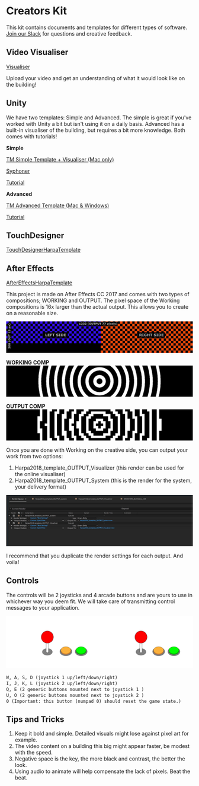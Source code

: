 # Creators Kit

This kit contains documents and templates for different types of software. <a href="https://join.slack.com/t/tiny-massive/shared_invite/enQtNDY1MjQwMjY4NzY4LTlhZDgxZTJmZDIxOTQ0MDY5Y2I1MWQ0MDYyMjEyMmVlNGFiNDNhMTlmMmEyNzEwMTI3YWRjNzJhMzkzZGIzNjk">Join our Slack</a> for questions and creative feedback.

## Video Visualiser

[Visualiser](../visualiser/)

Upload your video and get an understanding of what it would look like on the building!

## Unity

We have two templates: Simple and Advanced. The simple is great if you've worked with Unity a bit but isn't using it on a daily basis. Advanced has a built-in visualiser of the building, but requires a bit more knowledge. Both comes with tutorials!

**Simple**

[TM Simple Template + Visualiser (Mac only)](TMApps.zip)

[Syphoner](http://www.sigmasix.ch/syphoner/)

[Tutorial](https://www.youtube.com/watch?v=A3irySxcXY4)

**Advanced**

[TM Advanced Template (Mac & Windows)](TMAdvTemplate.zip)

[Tutorial](https://docs.google.com/document/d/14lVTT5Eh0mVbZN7ukxQ_8zATk2JOuJBczsSjYwUdkrs)

## TouchDesigner

[TouchDesignerHarpaTemplate](TouchDesigner/HarpaTemplate.toe)

## After Effects

[AfterEffectsHarpaTemplate](AfterEffects/HarpaTemplate.zip)

This project is made on After Effects CC 2017 and comes with two types of compositions; WORKING and OUTPUT. The pixel space of the Working compositions is 16x larger than the actual output. This allows you to create on a reasonable size.

![](AfterEffects/HarpaTemplateGuide-1.jpg)

**WORKING COMP**
![](AfterEffects/HarpaTemplateGuide-2.jpg)

**OUTPUT COMP**
![](AfterEffects/HarpaTemplateGuide-3.jpg)

Once you are done with Working on the creative side, you can output your work from two options:

1. Harpa2018_template_OUTPUT_Visualizer (this render can be used for the online visualiser)
2. Harpa2018_template_OUTPUT_System (this is the render for the system, your delivery format)

![](AfterEffects/HarpaTemplateGuide-4.jpg)

I recommend that you duplicate the render settings for each output. And voila!

## Controls

The controls will be 2 joysticks and 4 arcade buttons and are yours to use in whichever way you deem fit. We will take care of transmitting control messages to your application.

![](ControllerDiagram.png)

```
W, A, S, D (joystick 1 up/left/down/right)
I, J, K, L (joystick 2 up/left/down/right)
Q, E (2 generic buttons mounted next to joystick 1 )
U, O (2 generic buttons mounted next to joystick 2 )
0 (Important: this button (numpad 0) should reset the game state.)
```

## Tips and Tricks

1. Keep it bold and simple. Detailed visuals might lose against pixel art for example.
2. The video content on a building this big might appear faster, be modest with the speed.
3. Negative space is the key, the more black and contrast, the better the look.
4. Using audio to animate will help compensate the lack of pixels. Beat the beat.
